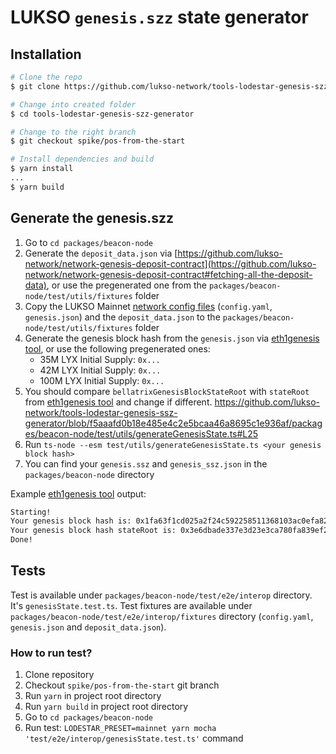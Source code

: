 # LUKSO `genesis.szz` state generator

## Installation

```bash
# Clone the repo
$ git clone https://github.com/lukso-network/tools-lodestar-genesis-szz-generator.git

# Change into created folder
$ cd tools-lodestar-genesis-szz-generator

# Change to the right branch
$ git checkout spike/pos-from-the-start

# Install dependencies and build
$ yarn install
...
$ yarn build
```

## Generate the genesis.szz
1. Go to `cd packages/beacon-node`
2. Generate the `deposit_data.json` via [https://github.com/lukso-network/network-genesis-deposit-contract](https://github.com/lukso-network/network-genesis-deposit-contract#fetching-all-the-deposit-data), or use the pregenerated one from the `packages/beacon-node/test/utils/fixtures` folder
2. Copy the LUKSO Mainnet [network config files](https://github.com/lukso-network/network-configs/tree/main/mainnet/shared) (`config.yaml`, `genesis.json`) and the `deposit_data.json` to the `packages/beacon-node/test/utils/fixtures` folder
3. Generate the genesis block hash from the `genesis.json` via [eth1genesis tool](https://github.com/mxmar/eth1genesis), or use the following pregenerated ones:
    - 35M LYX Initial Supply: `0x...`
    - 42M LYX Initial Supply: `0x...`
    - 100M LYX Initial Supply: `0x...`
4. You should compare `bellatrixGenesisBlockStateRoot` with `stateRoot` from [eth1genesis tool](https://github.com/mxmar/eth1genesis) and change if different. https://github.com/lukso-network/tools-lodestar-genesis-ssz-generator/blob/f5aaafd0b18e485e4c2e5bcaa46a8695c1e936af/packages/beacon-node/test/utils/generateGenesisState.ts#L25
5. Run `ts-node --esm test/utils/generateGenesisState.ts <your genesis block hash>`
6. You can find your `genesis.ssz` and `genesis_ssz.json` in the `packages/beacon-node` directory

Example [eth1genesis tool](https://github.com/mxmar/eth1genesis) output:
```sh
Starting!
Your genesis block hash is: 0x1fa63f1cd025a2f24c592258511368103ac0efa820b4420f559f52271a449ad4
Your genesis block hash stateRoot is: 0x3e6dbade337e3d23e3ca780fa839ef273d78bde6a478127fd3cc4086d1077c4e
Done!
```

## Tests

Test is available under `packages/beacon-node/test/e2e/interop` directory. It's `genesisState.test.ts`.
Test fixtures are available under `packages/beacon-node/test/e2e/interop/fixtures` directory (`config.yaml`, `genesis.json` and `deposit_data.json`).

### How to run test?

1. Clone repository
2. Checkout `spike/pos-from-the-start` git branch
3. Run `yarn` in project root directory
4. Run `yarn build` in project root directory
5. Go to `cd packages/beacon-node`
6. Run test: `LODESTAR_PRESET=mainnet yarn mocha 'test/e2e/interop/genesisState.test.ts'` command
